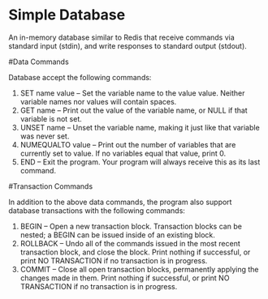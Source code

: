 Simple Database
==============

An in-memory database similar to Redis that receive commands via standard input (stdin), 
and write responses to standard output (stdout).

#Data Commands

Database accept the following commands:

1. SET name value – Set the variable name to the value value. Neither variable names nor values will contain spaces.
2. GET name – Print out the value of the variable name, or NULL if that variable is not set.
3. UNSET name – Unset the variable name, making it just like that variable was never set.
4. NUMEQUALTO value – Print out the number of variables that are currently set to value. If no variables equal that value, print 0.
5. END – Exit the program. Your program will always receive this as its last command.

#Transaction Commands

In addition to the above data commands, the program also support database transactions with the following commands:

1. BEGIN – Open a new transaction block. Transaction blocks can be nested; a BEGIN can be issued inside of an existing block.
2. ROLLBACK – Undo all of the commands issued in the most recent transaction block, and close the block. Print nothing if successful, or print NO TRANSACTION if no transaction is in progress.
3. COMMIT – Close all open transaction blocks, permanently applying the changes made in them. Print nothing if successful, or print NO TRANSACTION if no transaction is in progress.
